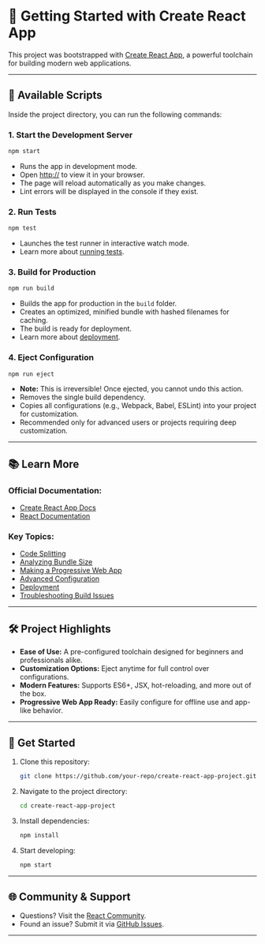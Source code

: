 # 🌟 Getting Started with Create React App

This project was bootstrapped with [Create React App](https://github.com/facebook/create-react-app), a powerful toolchain for building modern web applications.

---

## 🚀 Available Scripts

Inside the project directory, you can run the following commands:

### 1. **Start the Development Server**

```bash
npm start
```

- Runs the app in development mode.
- Open [http://](http://localhost:3000) to view it in your browser.
- The page will reload automatically as you make changes.
- Lint errors will be displayed in the console if they exist.

### 2. **Run Tests**

```bash
npm test
```

- Launches the test runner in interactive watch mode.
- Learn more about [running tests](https://facebook.github.io/create-react-app/docs/running-tests).

### 3. **Build for Production**

```bash
npm run build
```

- Builds the app for production in the `build` folder.
- Creates an optimized, minified bundle with hashed filenames for caching.
- The build is ready for deployment.
- Learn more about [deployment](https://facebook.github.io/create-react-app/docs/deployment).

### 4. **Eject Configuration**

```bash
npm run eject
```

- **Note:** This is irreversible! Once ejected, you cannot undo this action.
- Removes the single build dependency.
- Copies all configurations (e.g., Webpack, Babel, ESLint) into your project for customization.
- Recommended only for advanced users or projects requiring deep customization.

---

## 📚 Learn More

### Official Documentation:

- [Create React App Docs](https://facebook.github.io/create-react-app/docs/getting-started)
- [React Documentation](https://reactjs.org/)

### Key Topics:

- [Code Splitting](https://facebook.github.io/create-react-app/docs/code-splitting)
- [Analyzing Bundle Size](https://facebook.github.io/create-react-app/docs/analyzing-the-bundle-size)
- [Making a Progressive Web App](https://facebook.github.io/create-react-app/docs/making-a-progressive-web-app)
- [Advanced Configuration](https://facebook.github.io/create-react-app/docs/advanced-configuration)
- [Deployment](https://facebook.github.io/create-react-app/docs/deployment)
- [Troubleshooting Build Issues](https://facebook.github.io/create-react-app/docs/troubleshooting#npm-run-build-fails-to-minify)

---

## 🛠️ Project Highlights

- **Ease of Use:** A pre-configured toolchain designed for beginners and professionals alike.
- **Customization Options:** Eject anytime for full control over configurations.
- **Modern Features:** Supports ES6+, JSX, hot-reloading, and more out of the box.
- **Progressive Web App Ready:** Easily configure for offline use and app-like behavior.

---

## 🎉 Get Started

1. Clone this repository:
   ```bash
   git clone https://github.com/your-repo/create-react-app-project.git
   ```
2. Navigate to the project directory:
   ```bash
   cd create-react-app-project
   ```
3. Install dependencies:
   ```bash
   npm install
   ```
4. Start developing:
   ```bash
   npm start
   ```

---

## 🌐 Community & Support

- Questions? Visit the [React Community](https://reactjs.org/community/support.html).
- Found an issue? Submit it via [GitHub Issues](https://github.com/facebook/create-react-app/issues).

---
